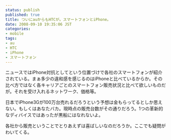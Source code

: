 ```yaml
---
status: publish
published: true
title: ついにauからもHTCが。スマートフォンとiPhone。
date: 2008-09-10 19:35:06 JST
categories:
- mobile
tags:
- au
- HTC
- iPhone
- スマートフォン
---
```

ニュースではiPhone対抗としてという位置づけで各社のスマートフォンが紹介されている。まぁ多少の違和感を感じるのはiPhoneと比べているからか。その比べ方ではなく各キャリアごとのスマートフォン販売状況と比べて欲しいものだが。それを受け入れるネットワーク、価格等。

日本でiPhone3Gが100万台売れるだろうという予想は金もらってるとしか思えない。もしくはあなたバカ。現時点の販売台数がその通りだろう。1つの革新的なディバイスではあったが黒船にはなれないよ。

各社から販売ということでとりあえずは喜ばしいなのだろうか。ここでも疑問がわいてくる。
